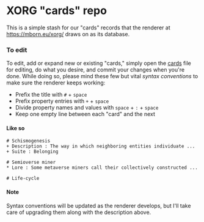 # XORG "cards" repo

This is a simple stash for our "cards" records that the renderer at https://mborn.eu/xorg/ draws on as its database.

### To edit
To edit, add or expand new or existing "cards," simply open the [cards](https://github.com/XORGanon/cards/edit/main/cards) file for editing, do what you desire, and commit your changes when you're done. While doing so, please mind these few but vital _syntax conventions_ to make sure the renderer keeps working:

* Prefix the title with `#` + `space`
* Prefix property entries with `+` + `space`
* Divide property names and values with `space` + `:` + `space`
* Keep one empty line between each "card" and the next

#### Like so
	# Schismogenesis
	+ Description : The way in which neighboring entities individuate ...
	+ Suite : Belonging

	# Semioverse miner
	* Lore : Some metaverse miners call their collectively constructed ...

	# Life-cycle

#### Note
Syntax conventions will be updated as the renderer develops, but I'll take care of upgrading them along with the description above.


